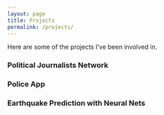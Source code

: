 ```yaml
---
layout: page
title: Projects
permalink: /projects/
---
```


Here are some of the projects I've been involved in.

### Political Journalists Network

### Police App

### Earthquake Prediction with Neural Nets
